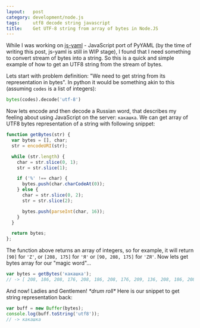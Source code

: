 ```yaml
---
layout:   post
category: development/node.js
tags:     utf8 decode string javascript
title:    Get UTF-8 string from array of bytes in Node.JS
---
```


While I was working on [js-yaml][1] - JavaScript port of PyYAML (by the time of
writing this post, js-yaml is still in WIP stage), I found that I need something
to convert stream of bytes into a string. So this is a quick and simple example
of how to get an UTF8 string from the stream of bytes.

Lets start with problem definition: "We need to get string from its
representation in bytes". In python it would be something akin
to this (assuming `codes` is a list of integers):

``` python
bytes(codes).decode('utf-8')
```

Now lets encode and then decode a Russian word, that describes my feeling about
using JavaScript on the server: `какашка`. We can get array of UTF8 bytes
representation of a string with following snippet:

``` javascript
function getBytes(str) {
  var bytes = [], char;
  str = encodeURI(str);

  while (str.length) {
    char = str.slice(0, 1);
    str = str.slice(1);

    if ('%' !== char) {
      bytes.push(char.charCodeAt(0));
    } else {
      char = str.slice(0, 2);
      str = str.slice(2);

      bytes.push(parseInt(char, 16));
    }
  }

  return bytes;
};
```

The function above returns an array of integers, so for example, it will return
`[90]` for `'Z'`, or `[208, 175]` for `'Я'` or `[90, 208, 175]` for `'ZЯ'`. Now
lets get bytes array for our "magic word"...

``` javascript
var bytes = getBytes('какашка');
// -> [ 208, 186, 208, 176, 208, 186, 208, 176, 209, 136, 208, 186, 208, 176 ]
```

And now! Ladies and Gentlemen! _\*drum roll\*_ Here is our snippet to get
string representation back:

``` javascript
var buff = new Buffer(bytes);
console.log(buff.toString('utf8'));
// -> какашка
```

[1]: https://github.com/nodeca/js-yaml
